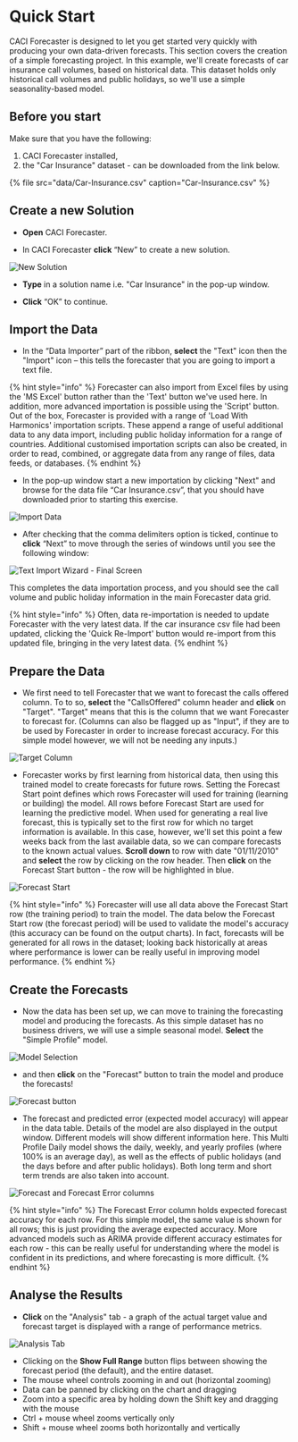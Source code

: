 # Quick Start

CACI Forecaster is designed to let you get started very quickly with producing your own data-driven forecasts. This section covers the creation of a simple forecasting project. In this example, we'll create forecasts of car insurance call volumes, based on historical data. This dataset holds only historical call volumes and public holidays, so we'll use a simple seasonality-based model.


## Before you start

Make sure that you have the following:

1. CACI Forecaster installed,
2. the "Car Insurance" dataset - can be downloaded from the link below.

{% file src="data/Car-Insurance.csv" caption="Car-Insurance.csv" %}

## Create a new Solution
- **Open** CACI Forecaster.

- In CACI Forecaster **click** “New” to create a new solution.

![New Solution](imgs/QuickStart_NewSolution.png)

- **Type** in a solution name i.e. "Car Insurance" in the pop-up window.

- **Click** “OK” to continue.

## Import the Data
- In the “Data Importer” part of the ribbon, **select** the "Text" icon then the "Import" icon – this tells the forecaster that you are going to import a text file.

{% hint style="info" %}
Forecaster can also import from Excel files by using the 'MS Excel' button rather than the 'Text' button we've used here. In addition, more advanced importation is possible using the 'Script' button. Out of the box, Forecaster is provided with a range of 'Load With Harmonics' importation scripts. These append a range of useful additional data to any data import, including public holiday information for a range of countries. Additional customised importation scripts can also be created, in order to read, combined, or aggregate data from any range of files, data feeds, or databases.
{% endhint %}

- In the pop-up window start a new importation by clicking "Next" and browse for the data file “Car Insurance.csv”, that you should have downloaded prior to starting this exercise.

![Import Data](imgs/QuickStart_ImportData.png)


- After checking that the comma delimiters option is ticked, continue to **click** “Next” to move through the series of windows until you see the following window:

![Text Import Wizard - Final Screen](imgs/QuickStart_TextImportWizard_Completed.png)


This completes the data importation process, and you should see the call volume and public holiday information in the main Forecaster data grid.

{% hint style="info" %}
Often, data re-importation is needed to update Forecaster with the very latest data. If the car insurance csv file had been updated, clicking the 'Quick Re-Import' button would re-import from this updated file, bringing in the very latest data.
{% endhint %}

## Prepare the Data

- We first need to tell Forecaster that we want to forecast the calls offered column. To to so, **select** the "CallsOffered" column header and **click** on "Target". "Target" means that this is the column that we want Forecaster to forecast for. (Columns can also be flagged up as "Input", if they are to be used by Forecaster in order to increase forecast accuracy. For this simple model however, we will not be needing any inputs.)

![Target Column](imgs/QuickStart_TargetColumn.png)


- Forecaster works by first learning from historical data, then using this trained model to create forecasts for future rows. Setting the Forecast Start point defines which rows Forecaster will used for training (learning or building) the model. All rows before Forecast Start are used for learning the predictive model. When used for generating a real live forecast, this is typically set to the first row for which no target information is available. In this case, however, we'll set this point a few weeks back from the last available data, so we can compare forecasts to the known actual values. **Scroll down** to row with date "01/11/2010" and **select** the row by clicking on the row header. Then **click** on the Forecast Start button - the row will be highlighted in blue.

![Forecast Start](imgs/QuickStart_ForecastStart.png)

{% hint style="info" %}
Forecaster will use all data above the Forecast Start row (the training period) to train the model. The data below the Forecast Start row (the forecast period) will be used to validate the model's accuracy (this accuracy can be found on the output charts). In fact, forecasts will be generated for all rows in the dataset; looking back historically at areas where performance is lower can be really useful in improving model performance.
{% endhint %}


## Create the Forecasts

- Now the data has been set up, we can move to training the forecasting model and producing the forecasts. As this simple dataset has no business drivers, we will use a simple seasonal model. **Select** the "Simple Profile" model.

![Model Selection](imgs/QuickStart_SimpleProfileModel.png)


- and then **click** on the "Forecast" button to train the model and produce the forecasts!

![Forecast button](imgs/QuickStart_Forecast.png)


- The forecast and predicted error (expected model accuracy) will appear in the data table. Details of the model are also displayed in the output window. Different models will show different information here. This Multi Profile Daily model shows the daily, weekly, and yearly profiles (where 100% is an average day), as well as the effects of public holidays (and the days before and after public holidays). Both long term and short term trends are also taken into account.

![Forecast and Forecast Error columns](imgs/QuickStart_Forecasts.png)

{% hint style="info" %}
The Forecast Error column holds expected forecast accuracy for each row. For this simple model, the same value is shown for all rows; this is just providing the average expected accuracy. More advanced models such as ARIMA provide different accuracy estimates for each row - this can be really useful for understanding where the model is confident in its predictions, and where forecasting is more difficult.
{% endhint %}

## Analyse the Results
- **Click** on the "Analysis" tab - a graph of the actual target value and forecast target is displayed with a range of performance metrics.

![Analysis Tab](imgs/QuickStart_Analysis.png)

- Clicking on the **Show Full Range** button flips between showing the forecast period (the default), and the entire dataset.
- The mouse wheel controls zooming in and out (horizontal zooming)
- Data can be panned by clicking on the chart and dragging
- Zoom into a specific area by holding down the Shift key and dragging with the mouse
- Ctrl + mouse wheel zooms vertically only
- Shift + mouse wheel zooms both horizontally and vertically



